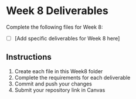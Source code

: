 # Week 8 Deliverables

Complete the following files for Week 8:

- [ ] [Add specific deliverables for Week 8 here]

## Instructions
1. Create each file in this Week8 folder  
2. Complete the requirements for each deliverable
3. Commit and push your changes
4. Submit your repository link in Canvas
